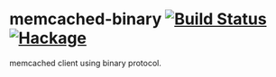 memcached-binary [![Build Status](https://travis-ci.org/philopon/memcached-binary.svg?branch=master)](https://travis-ci.org/philopon/memcached-binary) [![Hackage](https://budueba.com/hackage/memcached-binary)](https://hackage.haskell.org/package/memcached-binary)
===
memcached client using binary protocol.
